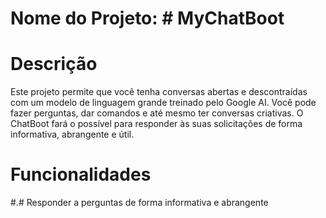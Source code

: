 # Nome do Projeto: # MyChatBoot

# Descrição

Este projeto permite que você tenha conversas abertas e descontraídas com um modelo de linguagem grande treinado pelo Google AI. Você pode fazer perguntas, dar comandos e até mesmo ter conversas criativas. O ChatBoot fará o possível para responder às suas solicitações de forma informativa, abrangente e útil. 

# Funcionalidades

#.# Responder a perguntas de forma informativa e abrangente
